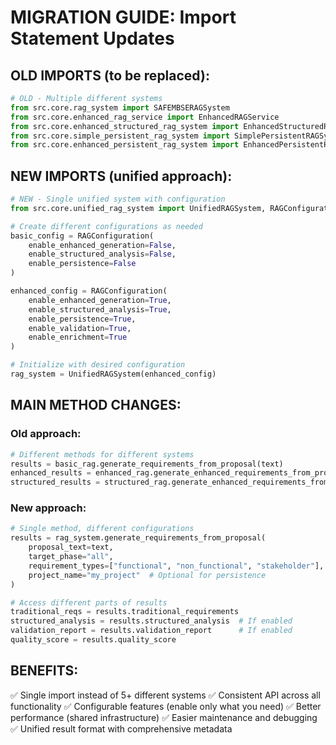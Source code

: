 
# MIGRATION GUIDE: Import Statement Updates

## OLD IMPORTS (to be replaced):

```python
# OLD - Multiple different systems
from src.core.rag_system import SAFEMBSERAGSystem
from src.core.enhanced_rag_service import EnhancedRAGService  
from src.core.enhanced_structured_rag_system import EnhancedStructuredRAGSystem
from src.core.simple_persistent_rag_system import SimplePersistentRAGSystem
from src.core.enhanced_persistent_rag_system import EnhancedPersistentRAGSystem
```

## NEW IMPORTS (unified approach):

```python
# NEW - Single unified system with configuration
from src.core.unified_rag_system import UnifiedRAGSystem, RAGConfiguration

# Create different configurations as needed
basic_config = RAGConfiguration(
    enable_enhanced_generation=False,
    enable_structured_analysis=False,
    enable_persistence=False
)

enhanced_config = RAGConfiguration(
    enable_enhanced_generation=True,
    enable_structured_analysis=True,
    enable_persistence=True,
    enable_validation=True,
    enable_enrichment=True
)

# Initialize with desired configuration
rag_system = UnifiedRAGSystem(enhanced_config)
```

## MAIN METHOD CHANGES:

### Old approach:
```python
# Different methods for different systems
results = basic_rag.generate_requirements_from_proposal(text)
enhanced_results = enhanced_rag.generate_enhanced_requirements_from_proposal(text)
structured_results = structured_rag.generate_enhanced_requirements_from_proposal(text)
```

### New approach:
```python
# Single method, different configurations
results = rag_system.generate_requirements_from_proposal(
    proposal_text=text,
    target_phase="all",
    requirement_types=["functional", "non_functional", "stakeholder"],
    project_name="my_project"  # Optional for persistence
)

# Access different parts of results
traditional_reqs = results.traditional_requirements
structured_analysis = results.structured_analysis  # If enabled
validation_report = results.validation_report      # If enabled
quality_score = results.quality_score
```

## BENEFITS:

✅ Single import instead of 5+ different systems
✅ Consistent API across all functionality
✅ Configurable features (enable only what you need)
✅ Better performance (shared infrastructure)
✅ Easier maintenance and debugging
✅ Unified result format with comprehensive metadata

